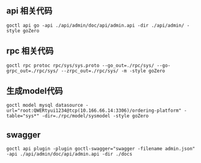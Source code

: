 ## api 相关代码
```shell
goctl api go -api ./api/admin/doc/api/admin.api -dir ./api/admin/ -style goZero
```


## rpc 相关代码
```shell
goctl rpc protoc rpc/sys/sys.proto --go_out=./rpc/sys/ --go-grpc_out=./rpc/sys/ --zrpc_out=./rpc/sys/ -m -style goZero
```


## 生成model代码
```shell
goctl model mysql datasource -url="root:QWERtyui1234@tcp(10.166.66.14:3306)/ordering-platform" -table="sys*" -dir=./rpc/model/sysmodel -style goZero
```

## swagger
```shell
goctl api plugin -plugin goctl-swagger="swagger -filename admin.json" -api ./api/admin/doc/api/admin.api -dir ./docs

```